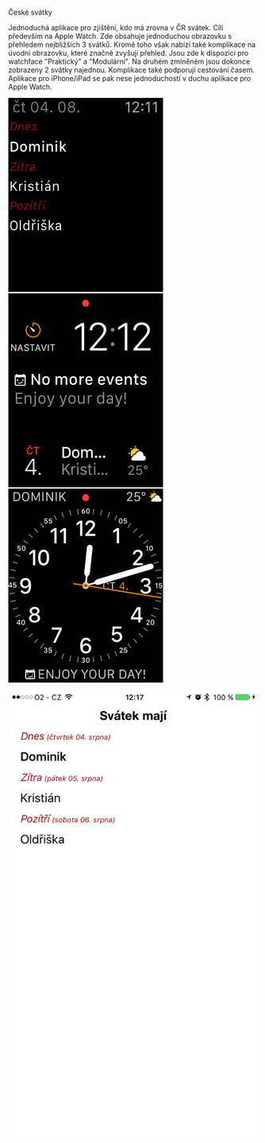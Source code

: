 České svátky

Jednoduchá aplikace pro zjištění, kdo má zrovna v ČR svátek. Cílí především na Apple Watch. Zde obsahuje jednoduchou obrazovku s přehledem nejbližších 3 svátků. Kromě toho však nabízí také komplikace na úvodní obrazovku, které značně zvyšují přehled. Jsou zde k dispozici pro watchface "Praktický" a "Modulární". Na druhém zmíněném jsou dokonce zobrazeny 2 svátky najednou. Komplikace také podporují cestování časem.
Aplikace pro iPhone/iPad se pak nese jednoduchostí v duchu aplikace pro Apple Watch.

![watch OS screenshot 1](Screenshots/watchOS-1.png?raw=true) ![watch OS screenshot 2](Screenshots/watchOS-2.png?raw=true) ![watch OS screenshot 3](Screenshots/watchOS-3.png?raw=true)

![iOS screenshot](Screenshots/iOS.png?raw=true)
